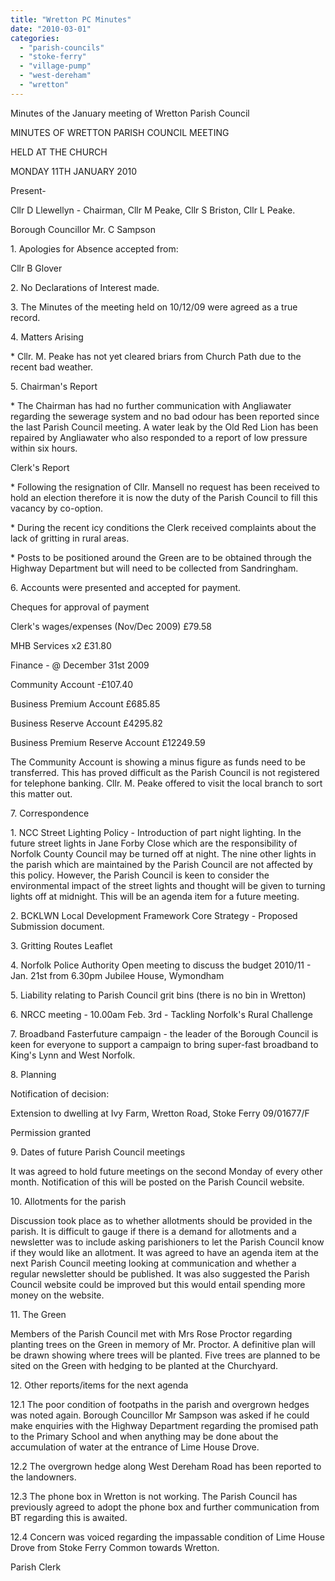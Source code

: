 ```yaml
---
title: "Wretton PC Minutes"
date: "2010-03-01"
categories: 
  - "parish-councils"
  - "stoke-ferry"
  - "village-pump"
  - "west-dereham"
  - "wretton"
---
```


Minutes of the January meeting of Wretton Parish Council

MINUTES OF WRETTON PARISH COUNCIL MEETING

HELD AT THE CHURCH

MONDAY 11TH JANUARY 2010

Present-

Cllr D Llewellyn - Chairman, Cllr M Peake, Cllr S Briston, Cllr L Peake.

Borough Councillor Mr. C Sampson

1\. Apologies for Absence accepted from:

Cllr B Glover

2\. No Declarations of Interest made.

3\. The Minutes of the meeting held on 10/12/09 were agreed as a true record.

4\. Matters Arising

\* Cllr. M. Peake has not yet cleared briars from Church Path due to the recent bad weather.

5\. Chairman's Report

\* The Chairman has had no further communication with Angliawater regarding the sewerage system and no bad odour has been reported since the last Parish Council meeting. A water leak by the Old Red Lion has been repaired by Angliawater who also responded to a report of low pressure within six hours.

Clerk's Report

\* Following the resignation of Cllr. Mansell no request has been received to hold an election therefore it is now the duty of the Parish Council to fill this vacancy by co-option.

\* During the recent icy conditions the Clerk received complaints about the lack of gritting in rural areas.

\* Posts to be positioned around the Green are to be obtained through the Highway Department but will need to be collected from Sandringham.

6\. Accounts were presented and accepted for payment.

Cheques for approval of payment

Clerk's wages/expenses (Nov/Dec 2009) £79.58

MHB Services x2 £31.80

Finance - @ December 31st 2009

Community Account -£107.40

Business Premium Account £685.85

Business Reserve Account £4295.82

Business Premium Reserve Account £12249.59

The Community Account is showing a minus figure as funds need to be transferred. This has proved difficult as the Parish Council is not registered for telephone banking. Cllr. M. Peake offered to visit the local branch to sort this matter out.

7\. Correspondence

1\. NCC Street Lighting Policy - Introduction of part night lighting. In the future street lights in Jane Forby Close which are the responsibility of Norfolk County Council may be turned off at night. The nine other lights in the parish which are maintained by the Parish Council are not affected by this policy. However, the Parish Council is keen to consider the environmental impact of the street lights and thought will be given to turning lights off at midnight. This will be an agenda item for a future meeting.

2\. BCKLWN Local Development Framework Core Strategy - Proposed Submission document.

3\. Gritting Routes Leaflet

4\. Norfolk Police Authority Open meeting to discuss the budget 2010/11 - Jan. 21st from 6.30pm Jubilee House, Wymondham

5\. Liability relating to Parish Council grit bins (there is no bin in Wretton)

6\. NRCC meeting - 10.00am Feb. 3rd - Tackling Norfolk's Rural Challenge

7\. Broadband Fasterfuture campaign - the leader of the Borough Council is keen for everyone to support a campaign to bring super-fast broadband to King's Lynn and West Norfolk.

8\. Planning

Notification of decision:

Extension to dwelling at Ivy Farm, Wretton Road, Stoke Ferry 09/01677/F

Permission granted

9\. Dates of future Parish Council meetings

It was agreed to hold future meetings on the second Monday of every other month. Notification of this will be posted on the Parish Council website.

10\. Allotments for the parish

Discussion took place as to whether allotments should be provided in the parish. It is difficult to gauge if there is a demand for allotments and a newsletter was to include asking parishioners to let the Parish Council know if they would like an allotment. It was agreed to have an agenda item at the next Parish Council meeting looking at communication and whether a regular newsletter should be published. It was also suggested the Parish Council website could be improved but this would entail spending more money on the website.

11\. The Green

Members of the Parish Council met with Mrs Rose Proctor regarding planting trees on the Green in memory of Mr. Proctor. A definitive plan will be drawn showing where trees will be planted. Five trees are planned to be sited on the Green with hedging to be planted at the Churchyard.

12\. Other reports/items for the next agenda

12.1 The poor condition of footpaths in the parish and overgrown hedges was noted again. Borough Councillor Mr Sampson was asked if he could make enquiries with the Highway Department regarding the promised path to the Primary School and when anything may be done about the accumulation of water at the entrance of Lime House Drove.

12.2 The overgrown hedge along West Dereham Road has been reported to the landowners.

12.3 The phone box in Wretton is not working. The Parish Council has previously agreed to adopt the phone box and further communication from BT regarding this is awaited.

12.4 Concern was voiced regarding the impassable condition of Lime House Drove from Stoke Ferry Common towards Wretton.

Parish Clerk
